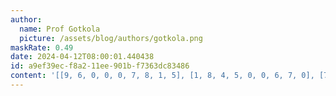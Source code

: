 ```yaml
---
author:
  name: Prof Gotkola
  picture: /assets/blog/authors/gotkola.png
maskRate: 0.49
date: 2024-04-12T08:00:01.440438
id: a9ef39ec-f8a2-11ee-901b-f7363dc83486
content: '[[9, 6, 0, 0, 0, 7, 8, 1, 5], [1, 8, 4, 5, 0, 0, 6, 7, 0], [7, 0, 0, 8, 1, 0, 9, 0, 2], [2, 0, 0, 7, 8, 0, 5, 3, 0], [4, 5, 3, 0, 0, 0, 0, 0, 8], [0, 7, 0, 4, 0, 0, 2, 0, 1], [3, 0, 8, 0, 7, 0, 4, 0, 6], [0, 0, 0, 0, 6, 4, 3, 0, 7], [0, 0, 0, 2, 0, 0, 0, 5, 9]]'
---
```

